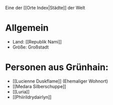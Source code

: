 Eine der [[Orte Index|Städte]] der Welt

# Allgemein
- Land: [[Republik Nami]]
- Größe: Großstadt

# Personen aus Grünhain:
- [[Lucienne Duskflame]] (Ehemaliger Wohnort)
- [[Medara Silberschuppe]]
- [[Luria]]
- [[Phiirildrydairlyn]]